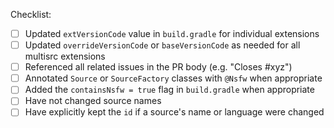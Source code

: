 Checklist:

- [ ] Updated `extVersionCode` value in `build.gradle` for individual extensions
- [ ] Updated `overrideVersionCode` or `baseVersionCode` as needed for all multisrc extensions
- [ ] Referenced all related issues in the PR body (e.g. "Closes #xyz")
- [ ] Annotated `Source` or `SourceFactory` classes with `@Nsfw` when appropriate
- [ ] Added the `containsNsfw = true` flag in `build.gradle` when appropriate
- [ ] Have not changed source names
- [ ] Have explicitly kept the `id` if a source's name or language were changed

